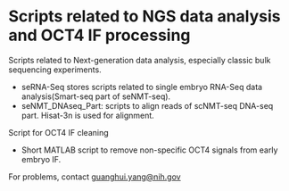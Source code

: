 # Scripts related to NGS data analysis and OCT4 IF processing
Scripts related to Next-generation data analysis, especially classic bulk sequencing experiments.

* seRNA-Seq stores scripts related to single embryo RNA-Seq data analysis(Smart-seq part of seNMT-seq).
* seNMT_DNAseq_Part: scripts to align reads of scNMT-seq DNA-seq part. Hisat-3n is used for alignment.

Script for OCT4 IF cleaning

* Short MATLAB script to remove non-specific OCT4 signals from early embryo IF.

For problems, contact guanghui.yang@nih.gov
